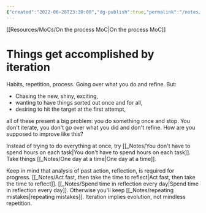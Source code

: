 ```yaml
---
{"created":"2022-06-28T23:30:00","dg-publish":true,"permalink":"/notes/things-get-accomplished-by-iteration/","dgPassFrontmatter":true,"updated":"2024-12-22T16:23:55.332+01:00"}
---
```


[[Resources/MoCs/On the process MoC\|On the process MoC]]
# Things get accomplished by iteration
Habits, repetition, process. Going over what you do and refine. 
But:
- Chasing the new, shiny, exciting,
- wanting to have things sorted out once and for all,
- desiring to hit the target at the first attempt,

all of these present a big problem: you do something once and stop. You don't iterate, you don't go over what you did and don't refine. How are you supposed to improve like this?

Instead of trying to do everything at once, try [[_Notes/You don't have to spend hours on each task\|You don't have to spend hours on each task]]. Take things [[_Notes/One day at a time\|One day at a time]].

Keep in mind that analysis of past action, reflection, is required for progress. [[_Notes/Act fast, then take the time to reflect\|Act fast, then take the time to reflect]]. [[_Notes/Spend time in reflection every day\|Spend time in reflection every day]]. Otherwise you'll keep [[_Notes/repeating mistakes\|repeating mistakes]]. Iteration implies evolution, not mindless repetition.